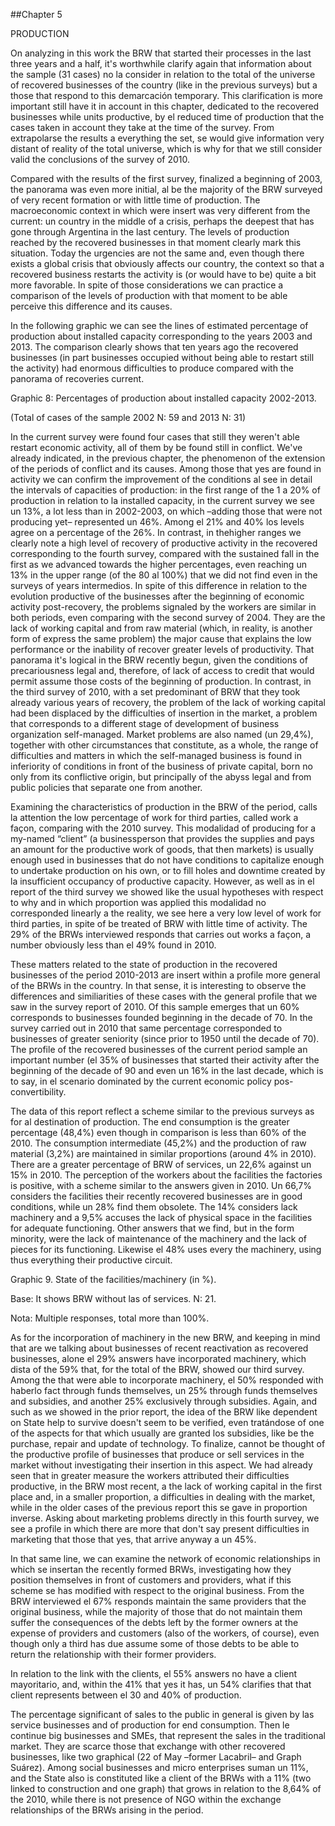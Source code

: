 ##Chapter 5

<!-- LA PRODUCCIÓN -->
PRODUCTION

<!-- Al analizar en este trabajo las ERT que iniciaron sus procesos en los últimos tres años y medio, vale la pena aclarar nuevamente que la información de la muestra (31 casos) no la consideramos en relación al total del universo de empresas recuperadas del país (como en los anteriores relevamientos) sino a las que responden a esta demarcación temporal. Esta aclaración es más importante aún tenerla en cuenta en este capítulo, dedicado a las empresas recuperadas en tanto unidades productivas, por el reducido tiempo de producción que los casos tomados en cuenta llevan al momento de la encuesta. De extrapolarse los resultados a todo el conjunto, se daría una información muy alejada de la realidad del universo total, por lo que para eso todavía consideramos válidas las conclusiones del relevamiento de 2010. -->
On analyzing in this work the BRW that started their processes in the last three years and a half, it's worthwhile clarify again that information about the sample (31 cases) no la consider in relation to the total of the universe of recovered businesses of the country (like in the previous surveys) but a those that respond to this demarcación temporary. This clarification is more important still have it in account in this chapter, dedicated to the recovered businesses while units productive, by el reduced time of production that the cases taken in account they take at the time of the survey. From extrapolarse the results a everything the set, se would give information very distant of reality of the total universe, which is why for that we still consider valid the conclusions of the survey of 2010.

<!-- Comparado con los resultados del primer relevamiento, finalizado a principios de 2003, el panorama era aún más inicial, al ser la mayoría de las ERT encuestadas de muy reciente formación o con poco tiempo de producción. El contexto macroeconómico en el que se encontraban insertas era muy diferente del actual: un país en plena crisis, quizá la más profunda que haya atravesado la Argentina en el último siglo. Los niveles productivos alcanzados por las empresas recuperadas en aquel momento marcan con claridad esta situación. Hoy las urgencias no son las mismas y, aunque existe una crisis global que afecta evidentemente a nuestro país, el contexto para que una empresa recuperada recomience la actividad es (o tendría que ser) bastante más favorable. A pesar de esas consideraciones podemos ensayar una comparación de los niveles de producción con aquel momento para poder percibir esta diferencia y sus causas. -->
Compared with the results of the first survey, finalized a beginning of 2003, the panorama was even more initial, al be the majority of the BRW surveyed of very recent formation or with little time of production. The macroeconomic context in which were insert was very different from the current: un country in the middle of a crisis, perhaps the deepest that has gone through Argentina in the last century. The levels of production reached by the recovered businesses in that moment clearly mark this situation. Today the urgencies are not the same and, even though there exists a global crisis that obviously affects our country, the context so that a recovered business restarts the activity is (or would have to be) quite a bit more favorable. In spite of those considerations we can practice a comparison of the levels of production with that moment to be able perceive this difference and its causes.

<!-- En el siguiente gráfico podemos ver las líneas de porcentaje estimado de producción sobre capacidad instalada correspondiente a los años 2003 y 2013. La comparación muestra claramente que hace diez años las empresas recuperadas (en parte empresas ocupadas sin poder recomenzar aún la actividad) tenían enormes dificultades para producir comparadas con el panorama de las recuperaciones actuales. -->
In the following graphic we can see the lines of estimated percentage of production about installed capacity corresponding to the years 2003 and 2013. The comparison clearly shows that ten years ago the recovered businesses (in part businesses occupied without being able to restart still the activity) had enormous difficulties to produce compared with the panorama of recoveries current.

<!-- Gráfico 8: Porcentajes de producción sobre capacidad instalada 2002-2013. -->
Graphic 8: Percentages of production about installed capacity 2002-2013.

<!-- (Total de casos de la muestra 2002 N: 59 y 2013 N: 31) -->
(Total of cases of the sample 2002 N: 59 and 2013 N: 31)

<!-- En el actual relevamiento se encontraron cuatro casos que aún no lograron recomenzar la actividad económica, todos ellos por encontrarse todavía en conflicto. Ya hemos señalado, en el capítulo anterior, el fenómeno de la prolongación de los períodos de conflicto y sus causas. Entre las que sí se encuentran en actividad podemos confirmar el mejoramiento de las condiciones al ver en detalle los intervalos de las capacidades de producción: en el primer rango del 1 a 20% de producción en relación a la capacidad instalada, en el actual relevamiento vemos un 13%, mucho menor que en 2002-2003, en que –sumando las que no producían todavía– representaban un 46%. Entre el 21% y 40% los niveles coinciden en un porcentaje del 26%. En cambio, en los rangos superiores notamos claramente un alto nivel de recuperación de la actividad productiva en las recuperadas correspondientes al cuarto relevamiento, comparado con la sostenida caída en el primero a medida que avanzábamos hacia los porcentajes mayores, llegando incluso a un 13% en el rango superior (del 80 al 100%) que no encontramos siquiera en los relevamientos de años intermedios. A pesar de esta diferencia en relación a la evolución productiva de las empresas con posterioridad al comienzo de la actividad económica pos-recuperación, los problemas señalados por los trabajadores son similares en ambos períodos, incluso comparando con el segundo relevamiento de 2004. Son la falta de capital de trabajo y de materia prima (lo que, en realidad, es otra forma de expresar el mismo problema) la causa mayoritaria que explica el bajo rendimiento o la incapacidad de recuperar mayores niveles productivos. Ese panorama es lógico en las ERT de inicio reciente, dadas las condiciones de precariedad jurídica y, por lo tanto, de falta de acceso a herramientas crediticias que permitirían asumir esos costos del inicio de la producción. En cambio, en el tercer relevamiento de 2010, con un conjunto predominante de ERT que llevaban ya varios años de recuperación, el problema de la falta de capital de trabajo había sido desplazado por las dificultades de inserción en el mercado, un problema que corresponde a una etapa de desarrollo diferente de la organización empresaria autogestionada. Los problemas de mercado también son nombrados (un 29,4%), junto con otras circunstancias que constituyen, en conjunto, el abanico de dificultades y cuestiones en las que la empresa autogestionada se encuentra en inferioridad de condiciones frente a la empresa de capital privado, nacidas no solo de su origen conflictivo, sino principalmente del abismo jurídico y de políticas públicas que separan a una de otra. -->
In the current survey were found four cases that still they weren't able restart economic activity, all of them by be found still in conflict. We've already indicated, in the previous chapter, the phenomenon of the extension of the periods of conflict and its causes. Among those that yes are found in activity we can confirm the improvement of the conditions al see in detail the intervals of capacities of production: in the first range of the 1 a 20% of production in relation to la installed capacity, in the current survey we see un 13%, a lot less than in 2002-2003, on which –adding those that were not producing yet– represented un 46%. Among el 21% and 40% los levels agree on a percentage of the 26%. In contrast, in thehigher ranges we clearly note a high level of recovery of productive activity in the recovered corresponding to the fourth survey, compared with the sustained fall in the first as we advanced towards the higher percentages, even reaching un 13% in the upper range (of the 80 al 100%) that we did not find even in the surveys of years intermedios. In spite of this difference in relation to the evolution productive of the businesses after the beginning of economic activity post-recovery, the problems signaled by the workers are similar in both periods, even comparing with the second survey of 2004. They are the lack of working capital and from raw material (which, in reality, is another form of express the same problem) the major cause that explains the low performance or the inability of recover greater levels of productivity. That panorama it's logical in the BRW recently begun, given the conditions of precariousness legal and, therefore, of lack of access to credit that would permit assume those costs of the beginning of production. In contrast, in the third survey of 2010, with a set predominant of BRW that they took already various years of recovery, the problem of the lack of working capital had been displaced by the difficulties of insertion in the market, a problem that corresponds to a different stage of development of business organization self-managed. Market problems are also named (un 29,4%), together with other circumstances that constitute, as a whole, the range of difficulties and matters in which the self-managed business is found in inferiority of conditions in front of the business of private capital, born no only from its conflictive origin, but principally of the abyss legal and from public policies that separate one from another.

<!-- Examinando las características de la producción en las ERT del período, llama la atención el bajo porcentaje de trabajo para terceros, llamado trabajo a façon, comparando con el relevamiento de 2010. Esta modalidad de producir para un mal llamado “cliente” (un empresario que proporciona los insumos y paga una suma por el trabajo productivo de mercancías, que luego comercializa) suele ser bastante utilizada en empresas que no tienen condiciones para capitalizarse lo suficiente como para emprender la producción por cuenta propia, o para completar huecos y tiempos muertos generados por la insuficiente ocupación de la capacidad de producción. Sin embargo, así como en el informe del tercer relevamiento mostrábamos como las hipótesis habituales con respecto a por qué y en qué proporción se aplicaba esta modalidad no correspondían linealmente a la realidad, vemos aquí un nivel muy bajo de trabajo para terceros, a pesar de tratarse de ERT con poco tiempo de actividad. El 29% de las ERT entrevistadas responde que realiza trabajos a façon, un número evidentemente menor que el 49% encontrado en 2010. -->
Examining the characteristics of production in the BRW of the period, calls la attention the low percentage of work for third parties, called work a façon, comparing with the 2010 survey. This modalidad of producing for a my-named “client” (a businessperson that provides the supplies and pays an amount for the productive work of goods, that then markets) is usually enough used in businesses that do not have conditions to capitalize enough to undertake production on his own, or to fill holes and downtime created by la insufficient occupancy of productive capacity. However, as well as in el report of the third survey we showed like the usual hypotheses with respect to why and in which proportion was applied this modalidad no corresponded linearly a the reality, we see here a very low level of work for third parties, in spite of be treated of BRW with little time of activity. The 29% of the BRWs interviewed responds that carries out works a façon, a number obviously less than el 49% found in 2010.

<!-- Estas cuestiones relacionadas con el estado de la producción en las empresas recuperadas del período 2010-2013 están insertas dentro de un perfil más general de las ERT en el país. En ese sentido, es interesante observar las diferencias y semejanzas de estos casos con el perfil general que veíamos en el informe del relevamiento de 2010. De esta muestra surge que un 60% corresponde a empresas fundadas a partir de la década del  ́70. En el relevamiento realizado en el 2010 ese mismo porcentaje correspondía a empresas de mayor antigüedad (desde antes de 1950 hasta la década del  ́70). El perfil de las empresas recuperadas del período actual muestra un número importante (el 35% de empresas que iniciaron su actividad después del comienzo de la década del 90 e incluso un 16% en la última década, es decir, en el escenario dominado por la actual política económica pos-convertibilidad. -->
These matters related to the state of production in the recovered businesses of the period 2010-2013 are insert within a profile more general of the BRWs in the country. In that sense, it is interesting to observe the differences and similiarities of these cases with the general profile that we saw in the survey report of 2010. Of this sample emerges that un 60% corresponds to businesses founded beginning in the decade of  ́70. In the survey carried out in 2010 that same percentage corresponded to businesses of greater seniority (since prior to 1950 until the decade of  ́70). The profile of the recovered businesses of the current period sample an important number (el 35% of businesses that started their activity after the beginning of the decade of 90 and even un 16% in the last decade, which is to say, in el scenario dominated by the current economic policy pos-convertibility.

<!-- Los datos de este informe reflejan un esquema similar a los relevamientos anteriores en cuanto al destino de la producción. El consumo final es el mayor porcentaje (48,4%) aunque en comparación es menor al 60% del 2010. El consumo intermedio (45,2%) y la producción de materias primas (3,2%) se mantienen en proporciones parecidas (alrededor de 4% en el 2010). Hay un mayor porcentaje de ERT de servicios, un 22,6% contra un 15% en el 2010. La percepción de los trabajadores sobre las instalaciones de las fábricas es positiva, con un esquema similar a las respuestas dadas en 2010. Un 66,7% considera que las instalaciones de sus empresas recientemente recuperadas están en buenas condiciones, mientras que un 28% las encuentran obsoletas. El 14% considera que falta maquinaria y un 9,5% acusa la falta de espacio físico en las instalaciones para un adecuado funcionamiento. Otras respuestas que encontramos, pero en forma minoritaria, fueron la falta de mantenimiento de la maquinaria y la falta de piezas para su funcionamiento. Asimismo el 48% utiliza toda la maquinaria, utilizando así todo su circuito productivo. -->
The data of this report reflect a scheme similar to the previous surveys as for al destination of production. The end consumption is the greater percentage (48,4%) even though in comparison is less than 60% of the 2010. The consumption intermediate (45,2%) and the production of raw material (3,2%) are maintained in similar proportions (around 4% in 2010). There are a greater percentage of BRW of services, un 22,6% against un 15% in 2010. The perception of the workers about the facilities the factories is positive, with a scheme similar to the answers given in 2010. Un 66,7% considers the facilities their recently recovered businesses are in good conditions, while un 28% find them obsolete. The 14% considers lack machinery and a 9,5% accuses the lack of physical space in the facilities for adequate functioning. Other answers that we find, but in the form minority, were the lack of maintenance of the machinery and the lack of pieces for its functioning. Likewise el 48% uses every the machinery, using thus everything their productive circuit.

<!-- Gráfico 9. Estado de las instalaciones/maquinaria (en %). -->
Graphic 9. State of the facilities/machinery (in %).

<!-- Base: Muestra ERT sin las de servicios. N: 21. -->
Base: It shows BRW without las of services. N: 21.

<!-- Nota: Respuestas múltiples, total más de 100%. -->
Nota: Multiple responses, total more than 100%.

<!-- En cuanto a la incorporación de maquinarias en las nuevas ERT, y teniendo en cuenta que estamos hablando de empresas de reciente reactivación como empresas recuperadas, solo el 29% contesta haber incorporado maquinaria, lo que dista del 59% que, para el total de las ERT, mostraba nuestro tercer relevamiento. Entre los que pudieron incorporar maquinaria, el 50% respondió haberlo hecho a través de fondos propios, un 25% a través de fondos propios y subsidios, y otro 25% exclusivamente a través de subsidios. Nuevamente, y tal como señalábamos en el informe anterior, la idea de las ERT como dependientes de la ayuda estatal para sobrevivir no parece verificarse, incluso tratándose de uno de los aspectos para el que suelen otorgarse los subsidios, como ser la compra, reparación y actualización de tecnología. Para finalizar, no se puede pensar el perfil productivo de empresas que producen o venden servicios en el mercado sin indagar sobre su inserción en este aspecto. Ya habíamos visto que en mayor medida los trabajadores atribuían sus dificultades productivas, en las ERT más recientes, a la falta de capital de trabajo en primer lugar y, en menor proporción, a las dificultades para lidiar con el mercado, mientras que en los casos más antiguos del informe anterior esto se daba en proporción inversa. Preguntando sobre los problemas de comercialización en forma directa en este cuarto relevamiento, vemos un perfil en el que son más las que no dicen presentar dificultades en la comercialización que las que sí, que llegan de todos modos a un 45%. -->
As for the incorporation of machinery in the new BRW, and keeping in mind that are we talking about businesses of recent reactivation as recovered businesses, alone el 29% answers have incorporated machinery, which dista of the 59% that, for the total of the BRW, showed our third survey. Among the that were able to incorporate machinery, el 50% responded with haberlo fact through funds themselves, un 25% through funds themselves and subsidies, and another 25% exclusively through subsidies. Again, and such as we showed in the prior report, the idea of the BRW like dependent on State help to survive doesn't seem to be verified, even tratándose of one of the aspects for that which usually are granted los subsidies, like be the purchase, repair and update of technology. To finalize, cannot be thought of the productive profile of businesses that produce or sell services in the market without investigating their insertion in this aspect. We had already seen that in greater measure the workers attributed their difficulties productive, in the BRW most recent, a the lack of working capital in the first place and, in a smaller proportion, a difficulties in dealing with the market, while in the older cases of the previous report this se gave in proportion inverse. Asking about marketing problems directly in this fourth survey, we see a profile in which there are more that don't say present difficulties in marketing that those that yes, that arrive anyway a un 45%.

<!-- En esa misma línea, podemos examinar la red de relaciones económicas en las que se insertan las ERT de reciente formación, indagando sobre cómo se posicionan frente a clientes y proveedores, y si este esquema se ha modificado respecto a la empresa original. De las ERT entrevistadas el 67% responde mantener los mismos proveedores que la empresa original, mientras que la mayoría de los que no los mantienen sufren las consecuencias de las deudas dejadas por los ex propietarios a costa de proveedores y clientes (además de los trabajadores, por supuesto), aunque solo un tercio ha debido asumir algunas de esas deudas para poder retomar la relación con sus antiguos proveedores. -->
In that same line, we can examine the network of economic relationships in which se insertan the recently formed BRWs, investigating how they position themselves in front of customers and providers, what if this scheme se has modified with respect to the original business. From the BRW interviewed el 67% responds maintain the same providers that the original business, while the majority of those that do not maintain them suffer the consequences of the debts left by the former owners at the expense of providers and customers (also of the workers, of course), even though only a third has due assume some of those debts to be able to return the relationship with their former providers.

<!-- En relación al vínculo con los clientes, el 55% contesta no tener un cliente mayoritario, y, dentro del 41% que sí lo tiene, un 54% aclara que ese cliente representa entre el 30 y 40% de la producción. -->
In relation to the link with the clients, el 55% answers no have a client mayoritario, and, within the 41% that yes it has, un 54% clarifies that that client represents between el 30 and 40% of production.

<!-- El porcentaje significativo de ventas al público en general está dado por las empresas de servicios y de producción para consumo final. Luego le siguen grandes empresas y PyMEs, que representan las ventas dentro del mercado tradicional. Son escasas las que intercambian con otras empresas recuperadas, como dos gráficas (22 de Mayo –ex Lacabril– y Gráfica Suárez). Entre empresas sociales y micro emprendimientos suman un 11%, y el Estado también se constituye como un cliente de las ERT con un 11% (dos vinculadas a la construcción y una gráfica) que crece en relación al 8,64% del 2010, mientras que no hay presencia de ONG dentro de las relaciones de intercambio de las ERT surgidas en el período. -->
The percentage significant of sales to the public in general is given by las service businesses and of production for end consumption. Then le continue big businesses and SMEs, that represent the sales in the traditional market. They are scarce those that exchange with other recovered businesses, like two graphical (22 of May –former Lacabril– and Graph Suárez). Among social businesses and micro enterprises suman un 11%, and the State also is constituted like a client of the BRWs with a 11% (two linked to construction and one graph) that grows in relation to the 8,64% of the 2010, while there is not presence of NGO within the exchange relationships of the BRWs arising in the period.